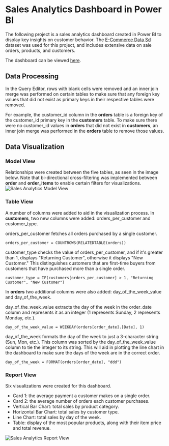 # Sales Analytics Dashboard in Power BI
The following project is a sales analytics dashboard created in Power BI to display key insights on customer behavior. The [E-Commerce Data Sd](https://www.kaggle.com/datasets/danttis/e-commerce-data-sd?select=payments.csv) dataset was used for this project, and includes extensive data on sale orders, products, and customers.

The dashboard can be viewed [here](https://github.com/n-anna49/sales_analytics_powerbi/blob/60cf3fa7167914b5269457d77ff00efc00c2d210/Power%20BI%20Sales%20Analytics%20Dashboard.pdf).

## Data Processing
In the Query Editor, rows with blank cells were removed and an inner join merge was performed on certain tables to make sure that any foreign key values that did not exist as primary keys in their respective tables were removed. 

For example, the customer_id column in the **orders** table is a foreign key of the customer_id primary key in the **customers** table. To make sure there were no customer_id values in **orders** that did not exist in **customers**, an inner join merge was performed in the **orders** table to remove those values.

## Data Visualization
### Model View
Relationships were created between the five tables, as seen in the image below. Note that bi-directional cross-filtering was implemented between **order** and **order_items** to enable certain filters for visualizations.
![Sales Analytics Model View](https://github.com/user-attachments/assets/36d18141-b1ed-470a-b306-2f62cd71da03)

### Table View
A number of columns were added to aid in the visualization process. In **customers**, two new columns were added: orders_per_customer and customer_type.

orders_per_customer fetches all orders purchased by a single customer.
```
orders_per_customer = COUNTROWS(RELATEDTABLE(orders))
```

customer_type checks the value of orders_per_customer, and if it's greater than 1, displays "Returning Customer", otherwise it displays "New Customer." This distinguishes customers that are first-time buyers from customers that have purchased more than a single order.
```
customer_type = IF(customers[orders_per_customer] > 1, "Returning Customer", "New Customer")
```

In **orders** two additional columns were also added: day_of_the_week_value and day_of_the_week.

day_of_the_week_value extracts the day of the week in the order_date column and represents it as an integer (1 represents Sunday, 2 represents Monday, etc.).
```
day_of_the_week_value = WEEKDAY(orders[order_date].[Date], 1)
```

day_of_the_week formats the day of the week to just a 3-character string (Sun, Mon, etc.). This column was sorted by the day_of_the_week_value column to tie the integer to its string. This will aid in plotting the line chart in the dashboard to make sure the days of the week are in the correct order.
```
day_of_the_week = FORMAT(orders[order_date], "ddd")
```

### Report View
Six visualizations were created for this dashboard.
- Card 1: the average payment a customer makes on a single order.
- Card 2: the average number of orders each customer purchases.
- Vertical Bar Chart: total sales by product category.
- Horizontal Bar Chart: total sales by customer type.
- Line Chart: total sales by day of the week.
- Table: display of the most popular products, along with their item price and total revenue.

![Sales Analytics Report View](https://github.com/user-attachments/assets/d479c416-7261-4100-8eaf-2c995e401ee8)

